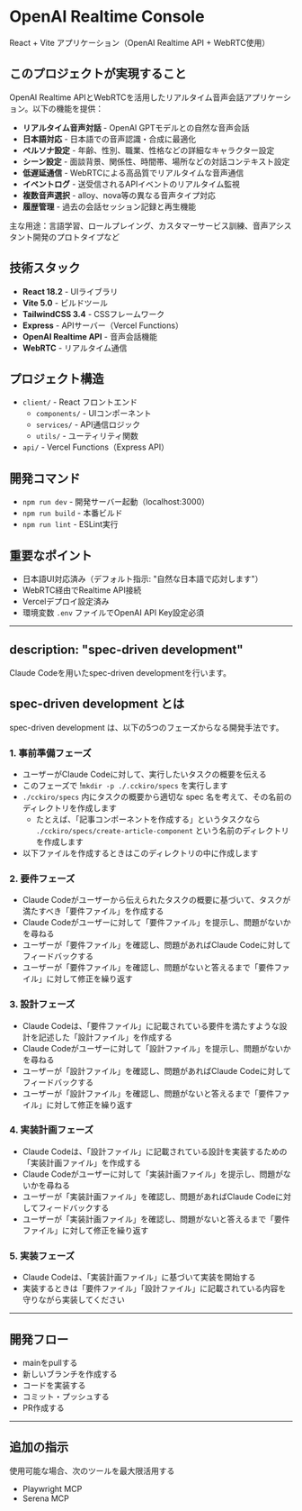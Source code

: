 # OpenAI Realtime Console

React + Vite アプリケーション（OpenAI Realtime API + WebRTC使用）

## このプロジェクトが実現すること

OpenAI Realtime APIとWebRTCを活用したリアルタイム音声会話アプリケーション。以下の機能を提供：

- **リアルタイム音声対話** - OpenAI GPTモデルとの自然な音声会話
- **日本語対応** - 日本語での音声認識・合成に最適化
- **ペルソナ設定** - 年齢、性別、職業、性格などの詳細なキャラクター設定
- **シーン設定** - 面談背景、関係性、時間帯、場所などの対話コンテキスト設定
- **低遅延通信** - WebRTCによる高品質でリアルタイムな音声通信
- **イベントログ** - 送受信されるAPIイベントのリアルタイム監視
- **複数音声選択** - alloy、nova等の異なる音声タイプ対応
- **履歴管理** - 過去の会話セッション記録と再生機能

主な用途：言語学習、ロールプレイング、カスタマーサービス訓練、音声アシスタント開発のプロトタイプなど

## 技術スタック

- **React 18.2** - UIライブラリ
- **Vite 5.0** - ビルドツール
- **TailwindCSS 3.4** - CSSフレームワーク
- **Express** - APIサーバー（Vercel Functions）
- **OpenAI Realtime API** - 音声会話機能
- **WebRTC** - リアルタイム通信

## プロジェクト構造

- `client/` - React フロントエンド
  - `components/` - UIコンポーネント
  - `services/` - API通信ロジック
  - `utils/` - ユーティリティ関数
- `api/` - Vercel Functions（Express API）

## 開発コマンド

- `npm run dev` - 開発サーバー起動（localhost:3000）
- `npm run build` - 本番ビルド
- `npm run lint` - ESLint実行

## 重要なポイント

- 日本語UI対応済み（デフォルト指示: "自然な日本語で応対します"）
- WebRTC経由でRealtime API接続
- Vercelデプロイ設定済み
- 環境変数 `.env` ファイルでOpenAI API Key設定必須

---
description: "spec-driven development"
---

Claude Codeを用いたspec-driven developmentを行います。

## spec-driven development とは

spec-driven development は、以下の5つのフェーズからなる開発手法です。

### 1. 事前準備フェーズ

- ユーザーがClaude Codeに対して、実行したいタスクの概要を伝える
- このフェーズで !`mkdir -p ./.cckiro/specs`  を実行します
- `./cckiro/specs` 内にタスクの概要から適切な spec 名を考えて、その名前のディレクトリを作成します
    - たとえば、「記事コンポーネントを作成する」というタスクなら `./cckiro/specs/create-article-component` という名前のディレクトリを作成します
- 以下ファイルを作成するときはこのディレクトリの中に作成します

### 2. 要件フェーズ

- Claude Codeがユーザーから伝えられたタスクの概要に基づいて、タスクが満たすべき「要件ファイル」を作成する
- Claude Codeがユーザーに対して「要件ファイル」を提示し、問題がないかを尋ねる
- ユーザーが「要件ファイル」を確認し、問題があればClaude Codeに対してフィードバックする
- ユーザーが「要件ファイル」を確認し、問題がないと答えるまで「要件ファイル」に対して修正を繰り返す

### 3. 設計フェーズ

- Claude Codeは、「要件ファイル」に記載されている要件を満たすような設計を記述した「設計ファイル」を作成する
- Claude Codeがユーザーに対して「設計ファイル」を提示し、問題がないかを尋ねる
- ユーザーが「設計ファイル」を確認し、問題があればClaude Codeに対してフィードバックする
- ユーザーが「設計ファイル」を確認し、問題がないと答えるまで「要件ファイル」に対して修正を繰り返す

### 4. 実装計画フェーズ

- Claude Codeは、「設計ファイル」に記載されている設計を実装するための「実装計画ファイル」を作成する
- Claude Codeがユーザーに対して「実装計画ファイル」を提示し、問題がないかを尋ねる
- ユーザーが「実装計画ファイル」を確認し、問題があればClaude Codeに対してフィードバックする
- ユーザーが「実装計画ファイル」を確認し、問題がないと答えるまで「要件ファイル」に対して修正を繰り返す

### 5. 実装フェーズ

- Claude Codeは、「実装計画ファイル」に基づいて実装を開始する
- 実装するときは「要件ファイル」「設計ファイル」に記載されている内容を守りながら実装してください

---
開発フロー
---

- mainをpullする
- 新しいブランチを作成する
- コードを実装する
- コミット・プッシュする
- PR作成する

---
追加の指示
---

使用可能な場合、次のツールを最大限活用する
- Playwright MCP
- Serena MCP
